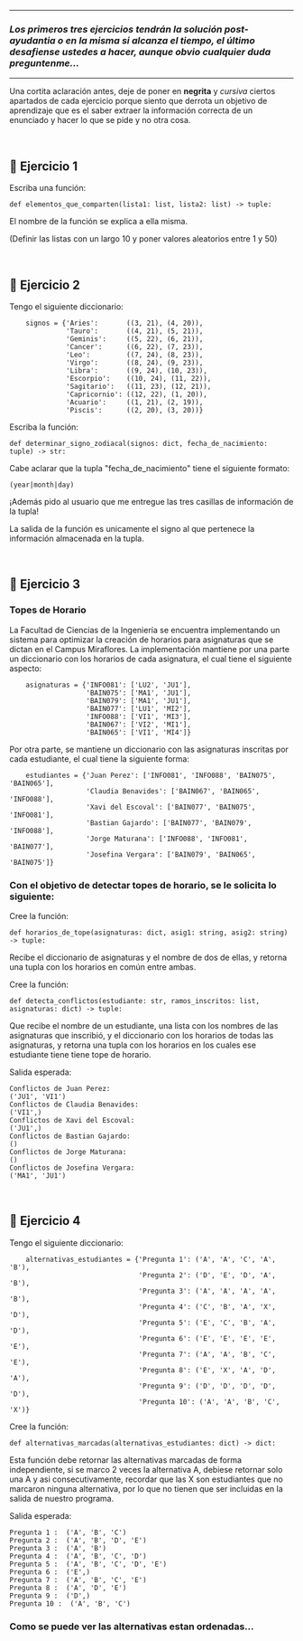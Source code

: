 
---
### _Los primeros tres ejercicios tendrán la solución post-ayudantia o en la misma si alcanza el tiempo, el último desafiense ustedes a hacer, aunque obvio cualquier duda preguntenme..._
---

 Una cortita aclaración antes, deje de poner en **negrita** y _cursiva_ ciertos apartados de cada ejercicio porque siento que derrota un objetivo de aprendizaje que es el saber extraer la información correcta de un enunciado y hacer lo que se pide y no otra cosa. 

<br/>

## 🍉 **Ejercicio 1**

Escriba una función:

```
def elementos_que_comparten(lista1: list, lista2: list) -> tuple:
```

El nombre de la función se explica a ella misma.

(Definir las listas con un largo 10 y poner valores aleatorios entre 1 y 50)

<br/>

## 🍉 **Ejercicio 2**

Tengo el siguiente diccionario:

```
    signos = {'Aries':       ((3, 21), (4, 20)),
              'Tauro':       ((4, 21), (5, 21)),
              'Geminis':     ((5, 22), (6, 21)),
              'Cancer':      ((6, 22), (7, 23)),
              'Leo':         ((7, 24), (8, 23)),
              'Virgo':       ((8, 24), (9, 23)),
              'Libra':       ((9, 24), (10, 23)),
              'Escorpio':    ((10, 24), (11, 22)),
              'Sagitario':   ((11, 23), (12, 21)),
              'Capricornio': ((12, 22), (1, 20)),
              'Acuario':     ((1, 21), (2, 19)),
              'Piscis':      ((2, 20), (3, 20))}
```

Escriba la función:

```
def determinar_signo_zodiacal(signos: dict, fecha_de_nacimiento: tuple) -> str:
```

Cabe aclarar que la tupla "fecha_de_nacimiento" tiene el siguiente formato:

```
(year|month|day)
```

¡Además pido al usuario que me entregue las tres casillas de información de la tupla!

La salida de la función es unicamente el signo al que pertenece la información almacenada en la tupla.

<br/>

## 🍉 **Ejercicio 3**

### **Topes de Horario**

La Facultad de Ciencias de la Ingeniería se encuentra implementando un sistema para optimizar la creación de horarios para asignaturas que se dictan en el Campus Miraflores. La implementación mantiene por una parte un diccionario con los horarios de cada asignatura, el cual tiene el siguiente aspecto:

```
    asignaturas = {'INFO081': ['LU2', 'JU1'],
                   'BAIN075': ['MA1', 'JU1'],
                   'BAIN079': ['MA1', 'JU1'],
                   'BAIN077': ['LU1', 'MI2'],
                   'INFO088': ['VI1', 'MI3'],
                   'BAIN067': ['VI2', 'MI1'],
                   'BAIN065': ['VI1', 'MI4']}
```

Por otra parte, se mantiene un diccionario con las asignaturas inscritas por cada estudiante, el cual tiene la siguiente forma:

```
    estudiantes = {'Juan Perez': ['INFO081', 'INFO088', 'BAIN075', 'BAIN065'],
                   'Claudia Benavides': ['BAIN067', 'BAIN065', 'INFO088'],
                   'Xavi del Escoval': ['BAIN077', 'BAIN075', 'INFO081'],
                   'Bastian Gajardo': ['BAIN077', 'BAIN079', 'INFO088'],
                   'Jorge Maturana': ['INFO088', 'INFO081', 'BAIN077'],
                   'Josefina Vergara': ['BAIN079', 'BAIN065', 'BAIN075']}
```

### **Con el objetivo de detectar topes de horario, se le solicita lo siguiente:**

Cree la función:

```
def horarios_de_tope(asignaturas: dict, asig1: string, asig2: string) -> tuple:
```

Recibe el diccionario de asignaturas y el nombre de dos de ellas, y retorna una tupla con los horarios en común entre ambas.

Cree la función:

```
def detecta_conflictos(estudiante: str, ramos_inscritos: list, asignaturas: dict) -> tuple:
```

Que recibe el nombre de un estudiante, una lista con los nombres de las asignaturas que inscribió, y el diccionario con los horarios de todas las asignaturas, y retorna una tupla con los horarios en los cuales ese estudiante tiene tiene tope de horario.

Salida esperada:

```
Conflictos de Juan Perez:
('JU1', 'VI1')
Conflictos de Claudia Benavides:
('VI1',)
Conflictos de Xavi del Escoval:
('JU1',)
Conflictos de Bastian Gajardo:
()
Conflictos de Jorge Maturana:
()
Conflictos de Josefina Vergara:
('MA1', 'JU1')
```

<br/>

## 🍉 **Ejercicio 4**

Tengo el siguiente diccionario:

```
    alternativas_estudiantes = {'Pregunta 1': ('A', 'A', 'C', 'A', 'B'),
                                'Pregunta 2': ('D', 'E', 'D', 'A', 'B'),
                                'Pregunta 3': ('A', 'A', 'A', 'A', 'B'),
                                'Pregunta 4': ('C', 'B', 'A', 'X', 'D'),
                                'Pregunta 5': ('E', 'C', 'B', 'A', 'D'),
                                'Pregunta 6': ('E', 'E', 'E', 'E', 'E'),
                                'Pregunta 7': ('A', 'A', 'B', 'C', 'E'),
                                'Pregunta 8': ('E', 'X', 'A', 'D', 'A'),
                                'Pregunta 9': ('D', 'D', 'D', 'D', 'D'),
                                'Pregunta 10': ('A', 'A', 'B', 'C', 'X')}
```

Cree la función:

```
def alternativas_marcadas(alternativas_estudiantes: dict) -> dict:
```

Esta función debe retornar las alternativas marcadas de forma independiente, si se marco 2 veces la alternativa A, debiese retornar solo una A y asi consecutivamente, recordar que las X son estudiantes que no marcaron ninguna alternativa, por lo que no tienen que ser incluidas en la salida de nuestro programa.

Salida esperada:

```
Pregunta 1 :  ('A', 'B', 'C')
Pregunta 2 :  ('A', 'B', 'D', 'E')
Pregunta 3 :  ('A', 'B')
Pregunta 4 :  ('A', 'B', 'C', 'D')
Pregunta 5 :  ('A', 'B', 'C', 'D', 'E')
Pregunta 6 :  ('E',)
Pregunta 7 :  ('A', 'B', 'C', 'E')
Pregunta 8 :  ('A', 'D', 'E')
Pregunta 9 :  ('D',)
Pregunta 10 :  ('A', 'B', 'C')
```

### **Como se puede ver las alternativas estan ordenadas...**